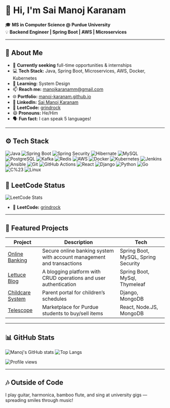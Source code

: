 # 👋 Hi, I'm Sai Manoj Karanam  

🎓 **MS in Computer Science @ Purdue University**  
💡 **Backend Engineer | Spring Boot | AWS | Microservices**  



---

## 🔹 About Me  

- 🔭 **Currently seeking** full-time opportunities & internships  
- 💻 **Tech Stack:** Java, Spring Boot, Microservices, AWS, Docker, Kubernetes  
- 🌱 **Learning:** System Design
- 📫 **Reach me:** [manojkaranamm@gmail.com](mailto:manojkaranamm@gmail.com)  
- 🌐 **Portfolio:** [manoj-karanam.github.io](https://manoj-karanam.github.io)  
- 💼 **LinkedIn:** [Sai Manoj Karanam](https://www.linkedin.com/in/sai-manoj-karanam)  
- 🧩 **LeetCode:** [grindrock](https://leetcode.com/grindrock/)  
- 😄 **Pronouns:** He/Him  
- 🗣️ **Fun fact:** I can speak 5 languages!  

---

## ⚙️ Tech Stack    

![Java](https://img.shields.io/badge/Java-ED8B00?style=for-the-badge&logo=openjdk&logoColor=white)
![Spring Boot](https://img.shields.io/badge/Spring_Boot-6DB33F?style=for-the-badge&logo=springboot&logoColor=white)
![Spring Security](https://img.shields.io/badge/Spring%20Security-6DB33F?style=for-the-badge&logo=springsecurity&logoColor=white)
![Hibernate](https://img.shields.io/badge/Hibernate-59666C?style=for-the-badge&logo=hibernate&logoColor=white)
![MySQL](https://img.shields.io/badge/MySQL-4479A1?style=for-the-badge&logo=mysql&logoColor=white)
![PostgreSQL](https://img.shields.io/badge/PostgreSQL-316192?style=for-the-badge&logo=postgresql&logoColor=white)
![Kafka](https://img.shields.io/badge/Apache%20Kafka-231F20?style=for-the-badge&logo=apachekafka&logoColor=white)
![Redis](https://img.shields.io/badge/Redis-DC382D?style=for-the-badge&logo=redis&logoColor=white)
![AWS](https://img.shields.io/badge/AWS-232F3E?style=for-the-badge&logo=amazonaws&logoColor=white)
![Docker](https://img.shields.io/badge/Docker-2496ED?style=for-the-badge&logo=docker&logoColor=white)
![Kubernetes](https://img.shields.io/badge/Kubernetes-326CE5?style=for-the-badge&logo=kubernetes&logoColor=white)
![Jenkins](https://img.shields.io/badge/Jenkins-D24939?style=for-the-badge&logo=jenkins&logoColor=white)
![Ansible](https://img.shields.io/badge/Ansible-EE0000?style=for-the-badge&logo=ansible&logoColor=white)
![Git](https://img.shields.io/badge/Git-F05032?style=for-the-badge&logo=git&logoColor=white)
![GitHub Actions](https://img.shields.io/badge/GitHub%20Actions-2088FF?style=for-the-badge&logo=githubactions&logoColor=white)
![React](https://img.shields.io/badge/React-20232A?style=for-the-badge&logo=react&logoColor=61DAFB)
![Django](https://img.shields.io/badge/Django-092E20?style=for-the-badge&logo=django&logoColor=white)
![Python](https://img.shields.io/badge/Python-3776AB?style=for-the-badge&logo=python&logoColor=white)
![Go](https://img.shields.io/badge/Go-00ADD8?style=for-the-badge&logo=go&logoColor=white)
![C%23](https://img.shields.io/badge/C%23-239120?style=for-the-badge&logo=c-sharp&logoColor=white)
![Linux](https://img.shields.io/badge/Linux-FCC624?style=for-the-badge&logo=linux&logoColor=black)

## 🧩 LeetCode Status  

![LeetCode Stats](https://leetcard.jacoblin.cool/grindrock?theme=dark&font=Source%20Code%20Pro&ext=heatmap)
- 🧩 **LeetCode:** [grindrock](https://leetcode.com/grindrock/)  
---

## 🚀 Featured Projects  

| Project | Description | Tech |
|---------|-------------|------|
| [Online Banking](https://github.com/OnlineBankingSystem) | Secure online banking system with account management and transactions | Spring Boot, MySQL, Spring Security |
| [Lettuce Blog](https://github.com/manoj-karanam/springboot-blog-webapp) | A blogging platform with CRUD operations and user authentication | Spring Boot, MySql, Thymeleaf |
| [Childcare System](https://github.com/manoj-karanam/ACS567-group5-backendApp) | Parent portal for children’s schedules | Django, MongoDB |
| [Telescope](https://github.com/manoj-karanam/Telescope) | Marketplace for Purdue students to buy/sell items | React, Node.JS, MongoDB |


---

## 📊 GitHub Stats  

![Manoj's GitHub stats](https://github-readme-stats.vercel.app/api?username=manoj-karanam&show_icons=true&theme=radical)
![Top Langs](https://github-readme-stats.vercel.app/api/top-langs/?username=manoj-karanam&layout=compact&theme=radical)

![Profile views](https://komarev.com/ghpvc/?username=manoj-karanam&color=blue)

---

## 🎶 Outside of Code  

I play guitar, harmonica, bamboo flute, and sing at university gigs — spreading smiles through music!
